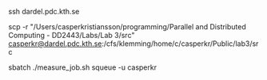 ssh dardel.pdc.kth.se

scp -r "/Users/casperkristiansson/programming/Parallel and Distributed Computing - DD2443/Labs/Lab 3/src" casperkr@dardel.pdc.kth.se:/cfs/klemming/home/c/casperkr/Public/lab3/src

sbatch ./measure_job.sh
squeue -u casperkr
